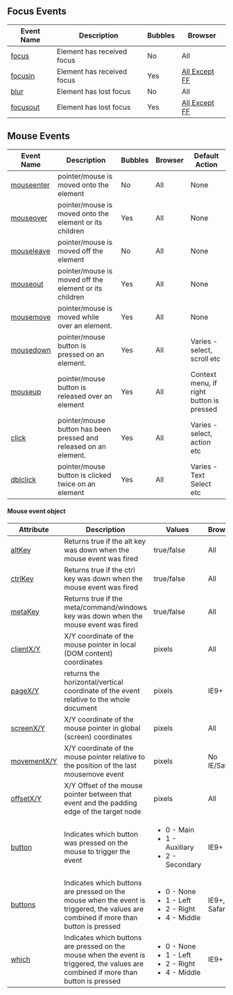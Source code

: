 ## Focus Events

|Event Name|Description|Bubbles|Browser|
|----------|----------|-------|--------|
|[focus](https://developer.mozilla.org/en-US/docs/Web/Events/focus)  |Element has received focus|No|All|
|[focusin](https://developer.mozilla.org/en-US/docs/Web/Events/focusin)  |Element has received focus|Yes|[All Except FF](http://caniuse.com/#feat=focusin-focusout-events)|
|[blur](https://developer.mozilla.org/en-US/docs/Web/Events/blur)  |Element has lost focus|No|All|
|[focusout](https://developer.mozilla.org/en-US/docs/Web/Events/focusout)  |Element has lost focus|Yes|[All Except FF](http://caniuse.com/#feat=focusin-focusout-events)|


## Mouse Events

|Event Name|Description|Bubbles|Browser|Default Action|
|----------|-----------|-------|-------|--------------|
|[mouseenter](https://developer.mozilla.org/en-US/docs/Web/Events/mouseenter) |pointer/mouse is moved onto the element|No|All|None|
|[mouseover](https://developer.mozilla.org/en-US/docs/Web/Events/mouseover) |pointer/mouse is moved onto the element or its children|Yes|All|None|
|[mouseleave](https://developer.mozilla.org/en-US/docs/Web/Events/mouseleave) |pointer/mouse is moved off the element|No|All|None|
|[mouseout](https://developer.mozilla.org/en-US/docs/Web/Events/mouseout) |pointer/mouse is moved off the element or its children|Yes|All|None|
|[mousemove](https://developer.mozilla.org/en-US/docs/Web/Events/mousemove) |pointer/mouse is moved while over an element.|Yes|All|None|
|[mousedown](https://developer.mozilla.org/en-US/docs/Web/Events/mousedown) |pointer/mouse button is pressed on an element.|Yes|All|Varies - select, scroll etc|
|[mouseup](https://developer.mozilla.org/en-US/docs/Web/Events/mouseup) |pointer/mouse button is released over an element|Yes|All|Context menu, if right button is pressed|
|[click](https://developer.mozilla.org/en-US/docs/Web/Events/click) |pointer/mouse button has been pressed and released on an element.|Yes|All|Varies - select, action etc|
|[dblclick](https://developer.mozilla.org/en-US/docs/Web/Events/dblclick) |pointer/mouse button is clicked twice on an element|Yes|All|Varies - Text Select etc|


#### Mouse event object

|Attribute|Description|Values      |Browser|
|----------|-----------|-----------|-------|
|[altKey](https://developer.mozilla.org/en-US/docs/Web/API/MouseEvent/altKey) |Returns true if the alt key was down when the mouse event was fired|true/false|All|
|[ctrlKey](https://developer.mozilla.org/en-US/docs/Web/API/MouseEvent/ctrlKey) |Returns true if the ctrl key was down when the mouse event was fired|true/false|All|
|[metaKey](https://developer.mozilla.org/en-US/docs/Web/API/MouseEvent/metaKey) |Returns true if the meta/command/windows key was down when the mouse event was fired|true/false|All|
|[clientX/Y](https://developer.mozilla.org/en-US/docs/Web/API/MouseEvent/clientX) | X/Y coordinate of the mouse pointer in local (DOM content) coordinates|pixels|All|
|[pageX/Y](https://developer.mozilla.org/en-US/docs/Web/API/MouseEvent/pageX) | returns the horizontal/vertical coordinate of the event relative to the whole document|pixels|IE9+|
|[screenX/Y](https://developer.mozilla.org/en-US/docs/Web/API/MouseEvent/screenX) |  X/Y coordinate of the mouse pointer in global (screen) coordinates|pixels|All|
|[movementX/Y](https://developer.mozilla.org/en-US/docs/Web/API/MouseEvent/movementX) |  X/Y coordinate of the mouse pointer relative to the position of the last mousemove event|pixels|No IE/Safari|
|[offsetX/Y](https://developer.mozilla.org/en-US/docs/Web/API/MouseEvent/offsetX) | X/Y Offset of the mouse pointer between that event and the padding edge of the target node|pixels|All|
|[button](https://developer.mozilla.org/en-US/docs/Web/API/MouseEvent/button) |Indicates which button was pressed on the mouse to trigger the event|<ul><li>0 - Main</li><li>1 - Auxiliary</li><li>2 - Secondary</li></ul>|IE9+|
|[buttons](https://developer.mozilla.org/en-US/docs/Web/API/MouseEvent/buttons) |Indicates which buttons are pressed on the mouse when the event is triggered, the values are combined if more than button is pressed| <ul><li>0 - None</li><li>1 - Left</li><li>2 - Right</li><li>4 - Middle</li></ul> |IE9+, No Safari|
|[which](https://developer.mozilla.org/en-US/docs/Web/API/MouseEvent/buttons) |Indicates which buttons are pressed on the mouse when the event is triggered, the values are combined if more than button is pressed| <ul><li>0 - None</li><li>1 - Left</li><li>2 - Right</li><li>4 - Middle</li></ul> |IE9+|

